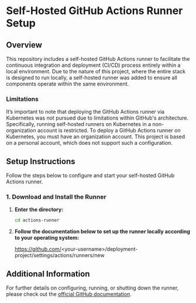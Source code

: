 # Self-Hosted GitHub Actions Runner Setup

## Overview

This repository includes a self-hosted GitHub Actions runner to facilitate the continuous integration and deployment (CI/CD) process entirely within a local environment. Due to the nature of this project, where the entire stack is designed to run locally, a self-hosted runner was added to ensure all components operate within the same environment.

### Limitations

It’s important to note that deploying the GitHub Actions runner via Kubernetes was not pursued due to limitations within GitHub's architecture. Specifically, running self-hosted runners on Kubernetes in a non-organization account is restricted. To deploy a GitHub Actions runner on Kubernetes, you must have an organization account. This project is based on a personal account, which does not support such a configuration.

## Setup Instructions

Follow the steps below to configure and start your self-hosted GitHub Actions runner.

### 1. Download and Install the Runner

1. **Enter the directory:**

    ```bash
    cd actions-runner
    ```

2. **Follow the documentation below to set up the runner locally according to your operating system:**

    https://github.com/<your-username\>/deployment-project/settings/actions/runners/new

## Additional Information

For further details on configuring, running, or shutting down the runner, please check out the [official GitHub documentation](https://docs.github.com/en/actions/hosting-your-own-runners).
